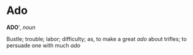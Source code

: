 # Ado

**ADO**', _noun_

Bustle; trouble; labor; difficulty; as, to make a great _ado_ about trifles; to persuade one with much _ado_